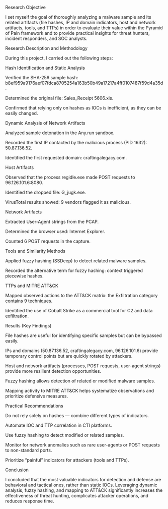 Research Objective

I set myself the goal of thoroughly analyzing a malware sample and its related artifacts (file hashes, IP and domain indicators, host and network artifacts, tools, and TTPs) in order to evaluate their value within the Pyramid of Pain framework and to provide practical insights for threat hunters, incident responders, and SOC analysts.

Research Description and Methodology

During this project, I carried out the following steps:

Hash Identification and Static Analysis

Verified the SHA-256 sample hash: b8ef959a9176aef07fdca8705254a163b50b49a17217a4ff0107487f59d4a35d.

Determined the original file: Sales_Receipt 5606.xls.

Confirmed that relying only on hashes as IOCs is inefficient, as they can be easily changed.

Dynamic Analysis of Network Artifacts

Analyzed sample detonation in the Any.run sandbox.

Recorded the first IP contacted by the malicious process (PID 1632): 50.87.136.52.

Identified the first requested domain: craftingalegacy.com.

Host Artifacts

Observed that the process regidle.exe made POST requests to 96.126.101.6:8080.

Identified the dropped file: G_jugk.exe.

VirusTotal results showed: 9 vendors flagged it as malicious.

Network Artifacts

Extracted User-Agent strings from the PCAP.

Determined the browser used: Internet Explorer.

Counted 6 POST requests in the capture.

Tools and Similarity Methods

Applied fuzzy hashing (SSDeep) to detect related malware samples.

Recorded the alternative term for fuzzy hashing: context triggered piecewise hashes.

TTPs and MITRE ATT&CK

Mapped observed actions to the ATT&CK matrix: the Exfiltration category contains 9 techniques.

Identified the use of Cobalt Strike as a commercial tool for C2 and data exfiltration.

Results (Key Findings)

File hashes are useful for identifying specific samples but can be bypassed easily.

IPs and domains (50.87.136.52, craftingalegacy.com, 96.126.101.6) provide temporary control points but are quickly rotated by attackers.

Host and network artifacts (processes, POST requests, user-agent strings) provide more resilient detection opportunities.

Fuzzy hashing allows detection of related or modified malware samples.

Mapping activity to MITRE ATT&CK helps systematize observations and prioritize defensive measures.

Practical Recommendations

Do not rely solely on hashes — combine different types of indicators.

Automate IOC and TTP correlation in CTI platforms.

Use fuzzy hashing to detect modified or related samples.

Monitor for network anomalies such as rare user-agents or POST requests to non-standard ports.

Prioritize “painful” indicators for attackers (tools and TTPs).

Conclusion

I concluded that the most valuable indicators for detection and defense are behavioral and tactical ones, rather than static IOCs. Leveraging dynamic analysis, fuzzy hashing, and mapping to ATT&CK significantly increases the effectiveness of threat hunting, complicates attacker operations, and reduces response time.
